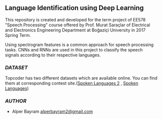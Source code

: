 ## **Language Identification using Deep Learning**

This repository is created and developed for the term project of EE578 "Speech Processing" course offered by Prof. Murat Saraçlar of Electrical and Electronics Engineering Department at Boğaziçi University in 2017 Spring Term.

Using spectrogram features is a common approach for speech processing tasks. CNNs and RNNs are used in this project to classify the speech signals according to their respective languages.

### *DATASET*

Topcoder has two different datasets which are available online. You can find them at corresponding contest site.([Spoken Languages 2](https://community.topcoder.com/longcontest/?module=ViewProblemStatement&rd=16555&compid=49304) , [Spoken Languages](https://community.topcoder.com/longcontest/?module=ViewProblemStatement&rd=16498&pm=13845))

### *AUTHOR*

- Alper Bayram <alperbayram2@gmail.com>
